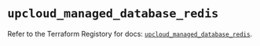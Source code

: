 # `upcloud_managed_database_redis`

Refer to the Terraform Registory for docs: [`upcloud_managed_database_redis`](https://www.terraform.io/docs/providers/upcloud/r/managed_database_redis).
